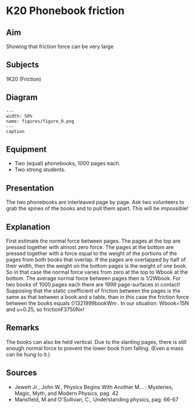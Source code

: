 # K20 Phonebook friction 
    
  
## Aim   
 Showing that friction force can be very large    
  
## Subjects   
 1K20 (Friction)   
  
## Diagram   
   
```{figure} figures/figure_0.png  
---  
width: 50%  
name: figures/figure_0.png  
---  
caption  
``` 
      
  
## Equipment   
 
 *  Two (equal) phonebooks, 1000 pages each. 
 *  Two strong students.
     
  
## Presentation   
 The two phonebooks are interleaved page by page. Ask two volunteers to grab the spines of the books and to pull them apart. This will be impossible!    
  
## Explanation   
 First estimate the normal force between pages. The pages at the top are pressed together with almost zero force. The pages at the bottom are pressed together with a force equal to the weight of the portions of the pages from both books that overlap. If the pages are overlapped by half of their width, then the weight on the bottom pages is the weight of one book. So in that case the normal force varies from zero at the top to Wbook at the bottom. The average normal force between pages then is 1/2Wbook. For two books of 1000 pages each there are 1999 page-surfaces in contact! Supposing that the static coefficient of friction between the pages is the same as that between a book and a table, than in this case the friction force between the books equals ()1321999bookWm·. In our situation: Wbook=15N and u=0.25, so frictionF3750N»!    
  
## Remarks   
 The books can also be held vertical. Due to the slanting pages, there is still enough normal force to prevent the lower book from falling. (Even a mass can be hung to it.)    
  
## Sources   
 
 *  Jewett Jr., John W., Physics Begins With Another M... : Mysteries, Magic, Myth, and Modern Physics, pag. 42 
 *  Mansfield, M and O'Sullivan, C., Understanding physics, pag. 66-67
  
